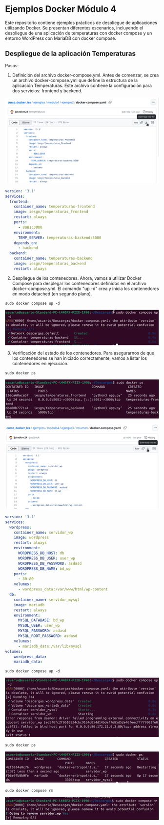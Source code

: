 # Ejemplos Docker Módulo 4

Este repositorio contiene ejemplos prácticos de despliegue de aplicaciones utilizando Docker. Se presentan diferentes escenarios, incluyendo el despliegue de una aplicación de temperaturas con docker compose y un entorno WordPress con MariaDB con docker compose.

## Despliegue de la aplicación Temperaturas

Pasos:

1. Definición del archivo docker-compose.yml.
Antes de comenzar, se crea un archivo docker-compose.yml que define la estructura de la aplicación Temperaturas. Este archivo contiene la configuración para dos servicios: frontend y backend.

![](/Tema3/img4/Screenshot_1.png)

```yaml
version: '3.1'
services:
  frontend:
    container_name: temperaturas-frontend
    image: iesgn/temperaturas_frontend
    restart: always
    ports:
      - 8081:3000
    environment:
      TEMP_SERVER: temperaturas-backend:5000
    depends_on:
      - backend
  backend:
    container_name: temperaturas-backend
    image: iesgn/temperaturas_backend
    restart: always
```

2. Despliegue de los contenedores.
Ahora, vamos a utilizar Docker Compose para desplegar los contenedores definidos en el archivo docker-compose.yml. El comando "up -d" crea y inicia los contenedores en modo detached (en segundo plano).

```
sudo docker compose up -d
```

![](/Tema3/img4/Screenshot_3.png)

3. Verificación del estado de los contenedores.
Para asegurarnos de que los contenedores se han iniciado correctamente, vamos a listar los contenedores en ejecución.

```
sudo docker ps
```

![](/Tema3/img4/Screenshot_4.png)

![](/Tema3/img4/Screenshot_5.png)

```yaml
version: '3.1'
services:
  wordpress:
    container_name: servidor_wp
    image: wordpress
    restart: always
    environment:
      WORDPRESS_DB_HOST: db
      WORDPRESS_DB_USER: user_wp
      WORDPRESS_DB_PASSWORD: asdasd
      WORDPRESS_DB_NAME: bd_wp
    ports:
      - 80:80
    volumes:
      - wordpress_data:/var/www/html/wp-content
  db:
    container_name: servidor_mysql
    image: mariadb
    restart: always
    environment:
      MYSQL_DATABASE: bd_wp
      MYSQL_USER: user_wp
      MYSQL_PASSWORD: asdasd
      MYSQL_ROOT_PASSWORD: asdasd
    volumes:
      - mariadb_data:/var/lib/mysql
volumes:
    wordpress_data:
    mariadb_data:
```

```
sudo docker compose up -d
```

![](/Tema3/img4/Screenshot_7.png)

```
sudo docker ps
```

![](/Tema3/img4/Screenshot_8.png)

```
sudo docker compose rm
```

![](/Tema3/img4/Screenshot_9.png)
